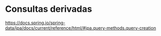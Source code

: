 
# Consultas derivadas

https://docs.spring.io/spring-data/jpa/docs/current/reference/html/#jpa.query-methods.query-creation

